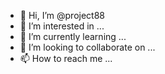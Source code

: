 - 👋 Hi, I’m @project88
- 👀 I’m interested in ...
- 🌱 I’m currently learning ...
- 💞️ I’m looking to collaborate on ...
- 📫 How to reach me ...

<!---
Riancris/Riancris is a ✨ special ✨ repository because its `README.md` (this file) appears on your GitHub profile.
You can click the Preview link to take a look at your changes.
--->
